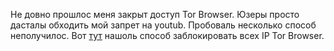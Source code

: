Не довно прошлос меня закрыт доступ Tor Browser. Юзеры просто дасталы обходить мой запрет на youtub. Пробоваль несколько способ неполучилос. Вот <a href="https://nbctcp.wordpress.com/2014/10/19/blocking-tor-browser/">тут</a> нашоль способ заблокировать всех IP Tor Browser.
